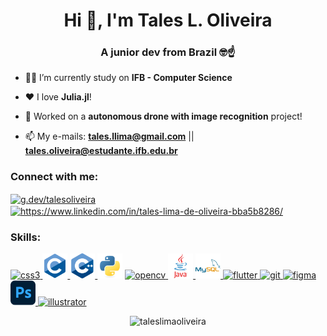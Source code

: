 <h1 align="center">Hi 👋, I'm Tales L. Oliveira</h1>
<h3 align="center">A junior dev from Brazil 🤓☝️</h3>

- 👨‍💻 I’m currently study on **IFB - Computer Science**

- ❤️ I love **Julia.jl**!

- 🔭 Worked on a **autonomous drone with image recognition** project!

- 📫 My e-mails: **tales.llima@gmail.com** || **tales.oliveira@estudante.ifb.edu.br**

<h3 align="left">Connect with me:</h3>
<p align="left">
<a href="https://g.dev/talesoliveira" target="blank"> <img align="center" src="https://raw.githubusercontent.com/rahuldkjain/github-profile-readme-generator/master/src/images/icons/Social/devto.svg" alt="g.dev/talesoliveira" height="30" width="40"></a>
<a href="https://www.linkedin.com/in/TalesLimaOliveira/" target="blank"> <img align="center" src="https://raw.githubusercontent.com/rahuldkjain/github-profile-readme-generator/master/src/images/icons/Social/linked-in-alt.svg" alt="https://www.linkedin.com/in/tales-lima-de-oliveira-bba5b8286/" height="30" width="40"></a>
</p>

<h3 align="left">Skills:</h3>
<p align="left">
<a href="https://julialang.org/" target="_blank" rel="noreferrer"> <img src="https://raw.githubusercontent.com/JuliaLang/julia/master/doc/src/assets/julia.ico" alt="css3" width="40" height="40"/> </a>
<a href="https://www.cprogramming.com/" target="_blank" rel="noreferrer"> <img src="https://raw.githubusercontent.com/devicons/devicon/master/icons/c/c-original.svg" alt="c" width="40" height="40"/> </a>
<a href="https://www.w3schools.com/cpp/" target="_blank" rel="noreferrer"> <img src="https://raw.githubusercontent.com/devicons/devicon/master/icons/cplusplus/cplusplus-original.svg" alt="cplusplus" width="40" height="40"/> </a>
<a href="https://www.python.org" target="_blank" rel="noreferrer"> <img src="https://raw.githubusercontent.com/devicons/devicon/master/icons/python/python-original.svg" alt="python" width="40" height="40"/></a>
<a href="https://opencv.org/" target="_blank" rel="noreferrer"> <img src="https://www.vectorlogo.zone/logos/opencv/opencv-icon.svg" alt="opencv" width="40" height="40"/> </a>
<a href="https://www.java.com/" target="_blank" rel="noreferrer"> <img src="https://raw.githubusercontent.com/devicons/devicon/master/icons/java/java-original-wordmark.svg" alt="mysql" width="40" height="40"/> </a>
<a href="https://www.mysql.com/" target="_blank" rel="noreferrer"> <img src="https://raw.githubusercontent.com/devicons/devicon/master/icons/mysql/mysql-original-wordmark.svg" alt="mysql" width="40" height="40"/> </a>
<a href="https://flutter.dev" target="_blank" rel="noreferrer"> <img src="https://www.vectorlogo.zone/logos/flutterio/flutterio-icon.svg" alt="flutter" width="40" height="40"/> </a>
<a href="https://git-scm.com/" target="_blank" rel="noreferrer"> <img src="https://www.vectorlogo.zone/logos/git-scm/git-scm-icon.svg" alt="git" width="40" height="40"/> </a>
<a href="https://www.figma.com/" target="_blank" rel="noreferrer"> <img src="https://www.vectorlogo.zone/logos/figma/figma-icon.svg" alt="figma" width="40" height="40"/> </a>
<a href="https://www.photoshop.com/en" target="_blank" rel="noreferrer"> <img src="https://raw.githubusercontent.com/devicons/devicon/master/icons/photoshop/photoshop-original.svg" alt="photoshop" width="40" height="40"/> </a>
<a href="https://www.adobe.com/in/products/illustrator.html" target="_blank" rel="noreferrer"> <img src="https://www.vectorlogo.zone/logos/adobe_illustrator/adobe_illustrator-icon.svg" alt="illustrator" width="40" height="40"/> </a>
</p>


</p>
<p align="center"><img src="https://github-readme-stats.vercel.app/api/top-langs?username=taleslimaoliveira&show_icons=true&locale=en&layout=compact" alt="taleslimaoliveira" /></p>





